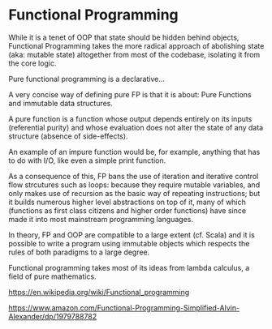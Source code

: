 # Functional Programming

While it is a tenet of OOP that state should be hidden behind objects, Functional Programming takes the more radical approach of abolishing state (aka: mutable state) altogether from most of the codebase, isolating it from the core logic.

Pure functional programming is a declarative...

A very concise way of defining pure FP is that it is about: Pure Functions and immutable data structures.

A pure function is a function whose output depends entirely on its inputs (referential purity) and whose evaluation does not alter the state of any data structure (absence of side-effects).

An example of an impure function would be, for example, anything that has to do with I/O, like even a simple print function.

As a consequence of this, FP bans the use of iteration and iterative control flow strcutures such as loops: because they require mutable variables, and only makes use of recursion as the basic way of repeating instructions; but it builds numerous higher level abstractions on top of it, many of which (functions as first class citizens and higher order functions) have since made it into most mainstream programming languages.

In theory, FP and OOP are compatible to a large extent (cf. Scala) and it is possible to write a program using immutable objects which respects the rules of both paradigms to a large degree.

Functional programming takes most of its ideas from lambda calculus, a field of pure mathematics.

https://en.wikipedia.org/wiki/Functional_programming

https://www.amazon.com/Functional-Programming-Simplified-Alvin-Alexander/dp/1979788782
